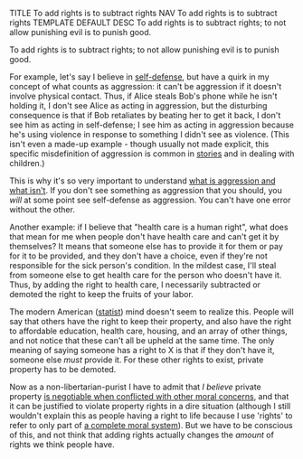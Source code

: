 TITLE To add rights is to subtract rights
NAV To add rights is to subtract rights
TEMPLATE DEFAULT
DESC To add rights is to subtract rights; to not allow punishing evil is to punish good.

To add rights is to subtract rights; to not allow punishing evil is to punish good.

For example, let's say I believe in [self-defense](/argument/propaganda#self-defense), but have a quirk in my concept of what counts as aggression: it can't be aggression if it doesn't involve physical contact. Thus, if Alice steals Bob's phone while he isn't holding it, I don't see Alice as acting in aggression, but the disturbing consequence is that if Bob retaliates by beating her to get it back, I don't see him as acting in self-defense; I see him as acting in aggression because he's using violence in response to something I didn't see as violence. (This isn't even a made-up example - though usually not made explicit, this specific misdefinition of aggression is common in [stories](/reviews/ddlc) and in dealing with children.)

This is why it's so very important to understand [what is aggression and what isn't](property). If you don't see something as aggression that you should, you *will* at some point see self-defense as aggression. You can't have one error without the other.

Another example: if I believe that "health care is a human right", what does that mean for me when people don't have health care and can't get it by themselves? It means that someone else has to provide it for them or pay for it to be provided, and they don't have a choice, even if they're not responsible for the sick person's condition. In the mildest case, I'll steal from someone else to get health care for the person who doesn't have it. Thus, by adding the right to health care, I necessarily subtracted or demoted the right to keep the fruits of your labor.

The modern American ([statist](anarchism)) mind doesn't seem to realize this. People will say that others have the right to keep their property, and also have the right to affordable education, health care, housing, and an array of other things, and not notice that these can't all be upheld at the same time. The only meaning of saying someone has a right to X is that if they don't have it, someone else *must* provide it. For these other rights to exist, private property has to be demoted.

Now as a non-libertarian-purist I have to admit that *I believe* private property [is negotiable when conflicted with other moral concerns](consequentialism), and that it can be justified to violate property rights in a dire situation (although I still wouldn't explain this as people having a right to life because I use 'rights' to refer to only part of [a complete moral system](virtues)). But we have to be conscious of this, and not think that adding rights actually changes the *amount* of rights we think people have.
